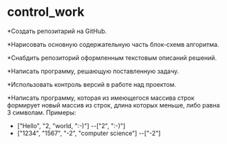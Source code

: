 # control_work
*Создать репозитарий на GitHub.

*Нарисовать основную содержательную часть блок-схемв алгоритма.

*Снабдить репозиторий оформленным текстовым описаний решений.

*Написать программу, решающую поставленную задачу.

*Использовать контроль версий в работе над проектом. 

*Написать программу, которая из имеющегося массива строк формирует новый массив из строк, длина которых меньше, либо равна 3 символам.
Примеры:
- ["Hello", "2, "world, ":-)"] --["2", ":-)"]
- ["1234", "1567", "-2", "computer science"] --["-2"]

